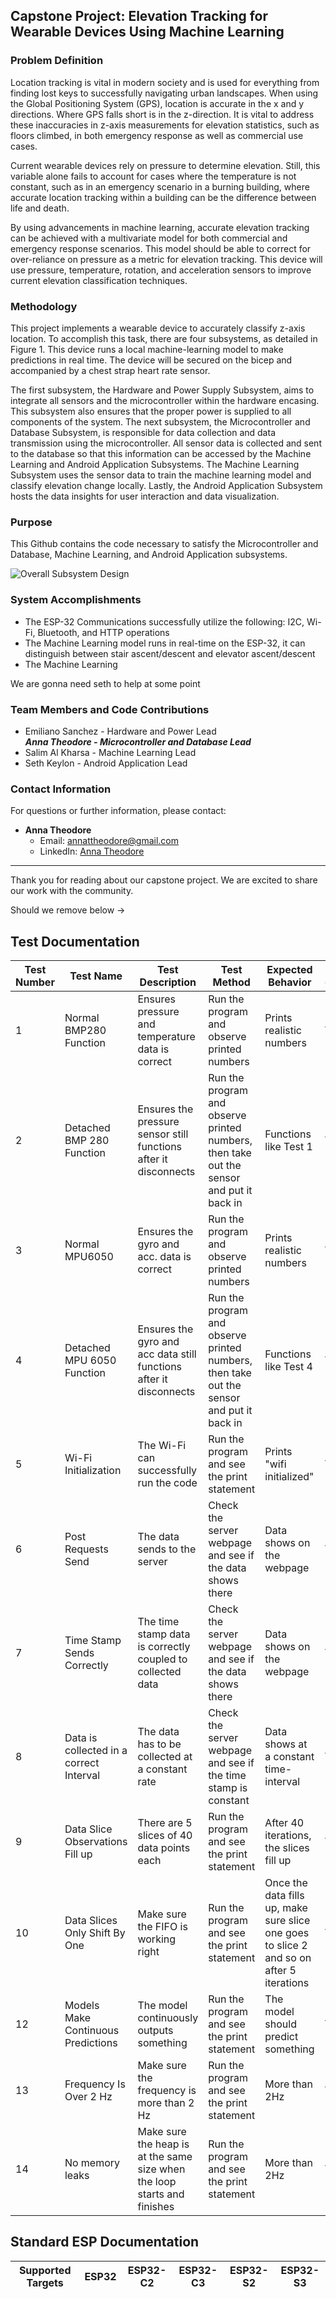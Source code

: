 ## Capstone Project: Elevation Tracking for Wearable Devices Using Machine Learning

### Problem Definition

Location tracking is vital in modern society and is used for everything from finding lost keys to successfully navigating urban landscapes. When using the Global Positioning System (GPS), location is accurate in the x and y directions. Where GPS falls short is in the z-direction. It is vital to address these inaccuracies in z-axis measurements for elevation statistics, such as floors climbed, in both emergency response as well as commercial use cases. 

Current wearable devices rely on pressure to determine elevation. Still, this variable alone fails to account for cases where the temperature is not constant, such as in an emergency scenario in a burning building, where accurate location tracking within a building can be the difference between life and death.

By using advancements in machine learning, accurate elevation tracking can be achieved with a multivariate model for both commercial and emergency response scenarios. This model should be able to correct for over-reliance on pressure as a metric for elevation tracking. This device will use pressure, temperature, rotation, and acceleration sensors to improve current elevation classification techniques.

### Methodology

This project implements a wearable device to accurately classify z-axis location. To accomplish this task, there are four subsystems, as detailed in Figure 1. This device runs a local machine-learning model to make predictions in real time. The device will be secured on the bicep and accompanied by a chest strap heart rate sensor. 

The first subsystem, the Hardware and Power Supply Subsystem, aims to integrate all sensors and the microcontroller within the hardware encasing. This subsystem also ensures that the proper power is supplied to all components of the system. The next subsystem, the Microcontroller and Database Subsystem, is responsible for data collection and data transmission using the microcontroller. All sensor data is collected and sent to the database so that this information can be accessed by the Machine Learning and Android Application Subsystems. The Machine Learning Subsystem uses the sensor data to train the machine learning model and classify elevation change locally. Lastly, the Android Application Subsystem hosts the data insights for user interaction and data visualization.

### Purpose

This Github contains the code necessary to satisfy the Microcontroller and Database, Machine Learning, and Android Application subsystems.


![Overall Subsystem Design](https://i.imgur.com/I2093Ua.png)

### System Accomplishments
- The ESP-32 Communications successfully utilize the following: I2C, Wi-Fi, Bluetooth, and HTTP operations
- The Machine Learning model runs in real-time on the ESP-32, it can distinguish between stair ascent/descent and elevator ascent/descent
- The Machine Learning

We are gonna need seth to help at some point

### Team Members and Code Contributions
- Emiliano Sanchez - Hardware and Power Lead  
***Anna Theodore - Microcontroller and Database Lead***  
- Salim Al Kharsa - Machine Learning Lead  
- Seth Keylon - Android Application Lead

### Contact Information
For questions or further information, please contact:

- **Anna Theodore**  
  - Email: annattheodore@gmail.com  
  - LinkedIn: [Anna Theodore](https://www.linkedin.com/in/anna-theodore-2024/)

---

Thank you for reading about our capstone project. We are excited to share our work with the community.


Should we remove below →
## Test Documentation

| Test Number | Test Name                               | Test Description                                                         | Test Method                                                                              | Expected Behavior                                                                        | Passed (y/n/tbd) | Notes                                                                                           |
| ----------- | --------------------------------------- | ------------------------------------------------------------------------ | ---------------------------------------------------------------------------------------- | ---------------------------------------------------------------------------------------- | ---------------- | ----------------------------------------------------------------------------------------------- |
| 1           | Normal BMP280 Function                  | Ensures pressure and temperature data is correct                         | Run the program and observe printed numbers                                              | Prints realistic numbers                                                                 | Y                | Sensor connects and disconnects due to poor soldering                                           |
| 2           | Detached BMP 280 Function               | Ensures the pressure sensor still functions after it disconnects         | Run the program and observe printed numbers, then take out the sensor and put it back in | Functions like Test 1                                                                    | Y                | After reconnection, the sensor reads bad pressure values suspected to be due to a faulty sensor |
| 3           | Normal MPU6050                          | Ensures the gyro and acc. data is correct                                | Run the program and observe printed numbers                                              | Prints realistic numbers                                                                 | Y                | /                                                                                               |
| 4           | Detached MPU 6050 Function              | Ensures the gyro and acc data still functions after it disconnects       | Run the program and observe printed numbers, then take out the sensor and put it back in | Functions like Test 4                                                                    | Y                | /                                                                                               |
| 5           | Wi-Fi Initialization                    | The Wi-Fi can successfully run the code                                  | Run the program and see the print statement                                              | Prints "wifi initialized"                                                                | TBD              | Not fully tested on a second Wi-Fi                                                              |
| 6           | Post Requests Send                      | The data sends to the server                                             | Check the server webpage and see if the data shows there                                 | Data shows on the webpage                                                                | Y                | /                                                                                               |
| 7           | Time Stamp Sends Correctly              | The time stamp data is correctly coupled to collected data               | Check the server webpage and see if the data shows there                                 | Data shows on the webpage                                                                | Y                | /                                                                                               |
| 8           | Data is collected in a correct Interval | The data has to be collected at a constant rate                          | Check the server webpage and see if the time stamp is constant                           | Data shows at a constant time-interval                                                   | Y                | Currently at 5ms                                                                                |
| 9           | Data Slice Observations Fill up         | There are 5 slices of 40 data points each                                | Run the program and see the print statement                                              | After 40 iterations, the slices fill up                                                  | Y                | /                                                                                               |
| 10          | Data Slices Only Shift By One           | Make sure the FIFO is working right                                      | Run the program and see the print statement                                              | Once the data fills up, make sure slice one goes to slice 2 and so on after 5 iterations | Y                | /                                                                                               |
| 12          | Models Make Continuous Predictions      | The model continuously outputs something                                 | Run the program and see the print statement                                              | The model should predict something                                                       | Y                | The prediction does not have to be accurate                                                     |
| 13          | Frequency Is Over 2 Hz                  | Make sure the frequency is more than 2 Hz                                | Run the program and see the print statement                                              | More than 2Hz                                                                            | Y                | The closer to 8Hz, the better                                                                   |
| 14          | No memory leaks                         | Make sure the heap is at the same size when the loop starts and finishes | Run the program and see the print statement                                              | More than 2Hz                                                                            | Y                |

## Standard ESP Documentation

| Supported Targets | ESP32 | ESP32-C2 | ESP32-C3 | ESP32-S2 | ESP32-S3 |
| ----------------- | ----- | -------- | -------- | -------- | -------- |


